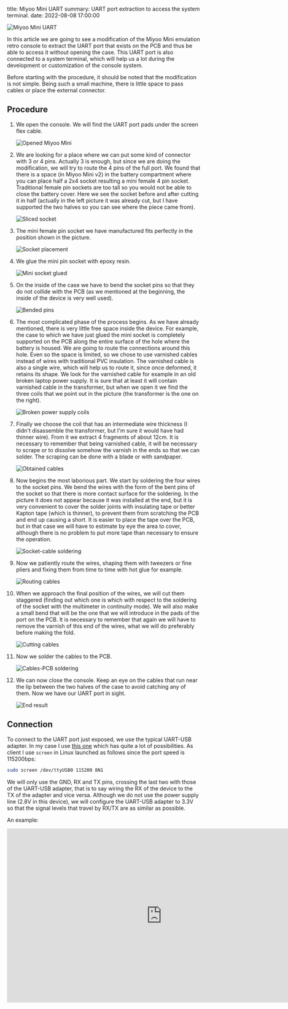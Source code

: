 title: Miyoo Mini UART
summary: UART port extraction to access the system terminal.
date: 2022-08-08 17:00:00

![Miyoo Mini UART](/images/posts/2022-08-08_mmiyoo_uart/mmiyoo_uart.jpg)

In this article we are going to see a modification of the Miyoo Mini emulation retro console to extract the UART port that exists on the PCB and thus be able to access it without opening the case. This UART port is also connected to a system terminal, which will help us a lot during the development or customization of the console system.

Before starting with the procedure, it should be noted that the modification is not simple. Being such a small machine, there is little space to pass cables or place the external connector.

## Procedure

1. We open the console. We will find the UART port pads under the screen flex cable.

    ![Opened Miyoo Mini](/images/posts/2022-08-08_mmiyoo_uart/consola_abierta.jpg)

2. We are looking for a place where we can put some kind of connector with 3 or 4 pins. Actually 3 is enough, but since we are doing the modification, we will try to route the 4 pins of the full port. We found that there is a space (in Miyoo Mini v2) in the battery compartment where you can place half a 2x4 socket resulting a mini female 4 pin socket. Traditional female pin sockets are too tall so you would not be able to close the battery cover. Here we see the socket before and after cutting it in half (actually in the left picture it was already cut, but I have supported the two halves so you can see where the piece came from).

    ![Sliced socket](/images/posts/2022-08-08_mmiyoo_uart/zocalo_2x4.jpg)

3. The mini female pin socket we have manufactured fits perfectly in the position shown in the picture.

    ![Socket placement](/images/posts/2022-08-08_mmiyoo_uart/ubicacion_zocalo.jpg)

4. We glue the mini pin socket with epoxy resin.

    ![Mini socket glued](/images/posts/2022-08-08_mmiyoo_uart/pegado.jpg)

5. On the inside of the case we have to bend the socket pins so that they do not collide with the PCB (as we mentioned at the beginning, the inside of the device is very well used).

    ![Bended pins](/images/posts/2022-08-08_mmiyoo_uart/pines_doblados.jpg)

6. The most complicated phase of the process begins. As we have already mentioned, there is very little free space inside the device. For example, the case to which we have just glued the mini socket is completely supported on the PCB along the entire surface of the hole where the battery is housed. We are going to route the connections around this hole. Even so the space is limited, so we chose to use varnished cables instead of wires with traditional PVC insulation. The varnished cable is also a single wire, which will help us to route it, since once deformed, it retains its shape. We look for the varnished cable for example in an old broken laptop power supply. It is sure that at least it will contain varnished cable in the transformer, but when we open it we find the three coils that we point out in the picture (the transformer is the one on the right).

    ![Broken power supply coils](/images/posts/2022-08-08_mmiyoo_uart/alimentador_estropeado.jpg)

7. Finally we choose the coil that has an intermediate wire thickness (I didn't disassemble the transformer, but I'm sure it would have had thinner wire). From it we extract 4 fragments of about 12cm. It is necessary to remember that being varnished cable, it will be necessary to scrape or to dissolve somehow the varnish in the ends so that we can solder. The scraping can be done with a blade or with sandpaper.

    ![Obtained cables](/images/posts/2022-08-08_mmiyoo_uart/cables_extraidos.jpg)

8. Now begins the most laborious part. We start by soldering the four wires to the socket pins. We bend the wires with the form of the bent pins of the socket so that there is more contact surface for the soldering. In the picture it does not appear because it was installed at the end, but it is very convenient to cover the solder joints with insulating tape or better Kapton tape (which is thinner), to prevent them from scratching the PCB and end up causing a short. It is easier to place the tape over the PCB, but in that case we will have to estimate by eye the area to cover, although there is no problem to put more tape than necessary to ensure the operation.

    ![Socket-cable soldering](/images/posts/2022-08-08_mmiyoo_uart/soldadura_zocalo.jpg)

9. Now we patiently route the wires, shaping them with tweezers or fine pliers and fixing them from time to time with hot glue for example.

    ![Routing cables](/images/posts/2022-08-08_mmiyoo_uart/enrutando.jpg)

10. When we approach the final position of the wires, we will cut them staggered (finding out which one is which with respect to the soldering of the socket with the multimeter in continuity mode). We will also make a small bend that will be the one that we will introduce in the pads of the port on the PCB. It is necessary to remember that again we will have to remove the varnish of this end of the wires, what we will do preferably before making the fold.

    ![Cutting cables](/images/posts/2022-08-08_mmiyoo_uart/recortando.jpg)

11. Now we solder the cables to the PCB.

    ![Cables-PCB soldering](/images/posts/2022-08-08_mmiyoo_uart/soldadura_pcb.jpg)

12. We can now close the console. Keep an eye on the cables that run near the lip between the two halves of the case to avoid catching any of them. Now we have our UART port in sight.

    ![End result](/images/posts/2022-08-08_mmiyoo_uart/fin.jpg)

## Connection

To connect to the UART port just exposed, we use the typical UART-USB adapter. In my case I use [this one](https://www.amazon.es/dp/B07BBPX8B8) which has quite a lot of possibilities. As client I use `screen` in Linux launched as follows since the port speed is 115200bps:

```bash
sudo screen /dev/ttyUSB0 115200 8N1
```

We will only use the GND, RX and TX pins, crossing the last two with those of the UART-USB adapter, that is to say wiring the RX of the device to the TX of the adapter and vice versa. Although we do not use the power supply line (2.8V in this device), we will configure the UART-USB adapter to 3.3V so that the signal levels that travel by RX/TX are as similar as possible.

An example:

<iframe width="806" height="453" src="https://www.youtube.com/embed/Df2k8gsOvtM" title="Miyoo Mini UART session" frameborder="0" allow="accelerometer; autoplay; clipboard-write; encrypted-media; gyroscope; picture-in-picture" allowfullscreen></iframe>